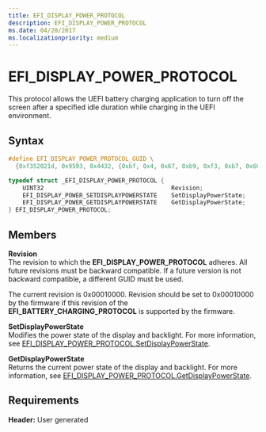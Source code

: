 ```yaml
---
title: EFI_DISPLAY_POWER_PROTOCOL
description: EFI_DISPLAY_POWER_PROTOCOL
ms.date: 04/20/2017
ms.localizationpriority: medium
---
```


# EFI\_DISPLAY\_POWER\_PROTOCOL


This protocol allows the UEFI battery charging application to turn off the screen after a specified idle duration while charging in the UEFI environment.

## Syntax


```cpp
#define EFI_DISPLAY_POWER_PROTOCOL_GUID \
  {0xf352021d, 0x9593, 0x4432, {0xbf, 0x4, 0x67, 0xb9, 0xf3, 0xb7, 0x60, 0x8};

typedef struct _EFI_DISPLAY_POWER_PROTOCOL {  
    UINT32                                    Revision;  
    EFI_DISPLAY_POWER_SETDISPLAYPOWERSTATE    SetDisplayPowerState;  
    EFI_DISPLAY_POWER_GETDISPLAYPOWERSTATE    GetDisplayPowerState;  
} EFI_DISPLAY_POWER_PROTOCOL;
```

## Members


<a href="" id="revision"></a>**Revision**  
The revision to which the **EFI\_DISPLAY\_POWER\_PROTOCOL** adheres. All future revisions must be backward compatible. If a future version is not backward compatible, a different GUID must be used.

The current revision is 0x00010000. Revision should be set to 0x00010000 by the firmware if this revision of the **EFI\_BATTERY\_CHARGING\_PROTOCOL** is supported by the firmware.

<a href="" id="setdisplaypowerstate"></a>**SetDisplayPowerState**  
Modifies the power state of the display and backlight. For more information, see [EFI\_DISPLAY\_POWER\_PROTOCOL.SetDisplayPowerState](efi-display-power-protocolsetdisplaypowerstate.md).

<a href="" id="getdisplaypowerstate"></a>**GetDisplayPowerState**  
Returns the current power state of the display and backlight. For more information, see [EFI\_DISPLAY\_POWER\_PROTOCOL.GetDisplayPowerState](efi-display-power-protocolgetdisplaypowerstate.md).

## Requirements


**Header:** User generated

 

 




